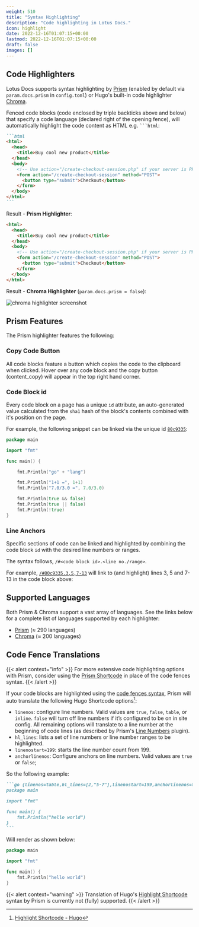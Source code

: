 ```yaml
---
weight: 510
title: "Syntax Highlighting"
description: "Code highlighting in Lotus Docs."
icon: highlight
date: 2022-12-16T01:07:15+00:00
lastmod: 2022-12-16T01:07:15+00:00
draft: false
images: []
---
```


## Code Highlighters

Lotus Docs supports syntax highlighting by [Prism](https://prismjs.com/) (enabled by default via `param.docs.prism` in `config.toml`) or Hugo's built-in code highlighter [Chroma](https://github.com/alecthomas/chroma).

Fenced code blocks (code enclosed by triple backticks above and below) that specify a code language (declared right of the opening fence), will automatically highlight the code content as HTML e.g. ` ```html `:

````md
```html
<html>
  <head>
    <title>Buy cool new product</title>
  </head>
  <body>
    <!-- Use action="/create-checkout-session.php" if your server is PHP based. -->
    <form action="/create-checkout-session" method="POST">
      <button type="submit">Checkout</button>
    </form>
  </body>
</html>
```
````

Result - **Prism Highlighter**:
```html
<html>
  <head>
    <title>Buy cool new product</title>
  </head>
  <body>
    <!-- Use action="/create-checkout-session.php" if your server is PHP based. -->
    <form action="/create-checkout-session" method="POST">
      <button type="submit">Checkout</button>
    </form>
  </body>
</html>
```

Result - **Chroma Highlighter** (`param.docs.prism = false`):

![chroma highlighter screenshot](https://res.cloudinary.com/lotuslabs/image/upload/v1673109682/Lotus%20Docs/images/chroma-highlighter-screenshot_xqqw5v.webp)

## Prism Features

The Prism highlighter features the following:

### Copy Code Button

All code blocks feature a button which copies the code to the clipboard when clicked. Hover over any code block and the copy button (<span class="material-icons align-text-bottom">content_copy</span>) will appear in the top right hand corner.

### Code Block id

Every code block on a page has a unique `id` attribute, an auto-generated value calculated from the `sha1` hash of the block's contents combined with it's position on the page.

For example, the following snippet can be linked via the unique id [`80c9335`](#80c9335):
```go
package main

import "fmt"

func main() {

    fmt.Println("go" + "lang")

    fmt.Println("1+1 =", 1+1)
    fmt.Println("7.0/3.0 =", 7.0/3.0)

    fmt.Println(true && false)
    fmt.Println(true || false)
    fmt.Println(!true)
}
```

### Line Anchors

Specific sections of code can be linked and highlighted by combining the code block `id` with the desired line numbers or ranges.

The syntax follows, `/#<code block id>.<line no./range>`.

For example, [`/#80c9335.3,5,7-13`](#80c9335.3,5,7-13) will link to (and highlight) lines 3, 5 and 7-13 in the code block above:

## Supported Languages

Both Prism & Chroma support a vast array of languages. See the links below for a complete list of languages supported by each highlighter:

- [Prism](https://prismjs.com/#supported-languages) (≈ 290 languages)
- [Chroma](https://gohugo.io/content-management/syntax-highlighting/#list-of-chroma-highlighting-languages) (≈ 200 languages)

## Code Fence Translations

{{< alert context="info" >}}
For more extensive code highlighting options with Prism, consider using the [Prism Shortcode](../../shortcodes/prism/) in place of the code fences syntax.
{{< /alert >}}

If your code blocks are highlighted using the [code fences syntax](https://gohugo.io/content-management/syntax-highlighting/#highlighting-in-code-fences), Prism will auto translate the following Hugo Shortcode options[^1]:

- `linenos`: configure line numbers. Valid values are `true`, `false`, `table`, or `inline`. `false` will turn off line numbers if it’s configured to be on in site config. All remaining options will translate to a line number at the beginning of code lines (as described by  Prism's [Line Numbers](https://prismjs.com/plugins/line-numbers/) plugin).
- `hl_lines`: lists a set of line numbers or line number ranges to be highlighted.
- `linenostart=199`: starts the line number count from 199.
- `anchorlinenos`: Configure anchors on line numbers. Valid values are `true` or `false`;

So the following example:
````md
```go {linenos=table,hl_lines=[2,"5-7"],linenostart=199,anchorlinenos=true}
package main

import "fmt"

func main() {
    fmt.Println("hello world")
}
```
````

Will render as shown below:

```go {linenos=true,hl_lines=[2,"5-7"],linenostart=199,anchorlinenos=true,lineanchors=prefix}
package main

import "fmt"

func main() {
    fmt.Println("hello world")
}
```

{{< alert context="warning" >}}
Translation of Hugo's [Highlight Shortcode](https://gohugo.io/content-management/syntax-highlighting/#example-highlight-shortcode) syntax by Prism is currently not (fully) supported.
{{< /alert >}}


[^1]: [Highlight Shortcode - Hugo](https://gohugo.io/content-management/syntax-highlighting/#highlight-shortcode)